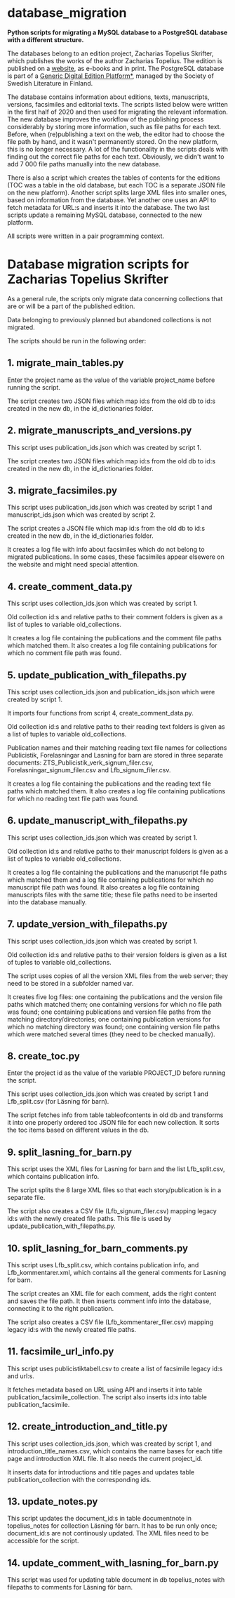 # database_migration
**Python scripts for migrating a MySQL database to a PostgreSQL database with a different structure.**

The databases belong to an edition project, Zacharias Topelius Skrifter, which publishes the works of the author Zacharias Topelius. The edition is published on a [website](http://topelius.sls.fi), as e-books and in print. The PostgreSQL database is part of a [Generic Digital Edition Platform*](https://github.com/slsfi/digital_edition_documentation/wiki), managed by the Society of Swedish Literature in Finland.

The database contains information about editions, texts, manuscripts, versions, facsimiles and editorial texts. The scripts listed below were written in the first half of 2020 and then used for migrating the relevant information. The new database improves the workflow of the publishing process considerably by storing more information, such as file paths for each text. Before, when (re)publishing a text on the web, the editor had to choose the file path by hand, and it wasn't permanently stored. On the new platform, this is no longer necessary. A lot of the functionality in the scripts deals with finding out the correct file paths for each text. Obviously, we didn't want to add 7 000 file paths manually into the new database.

There is also a script which creates the tables of contents for the editions (TOC was a table in the old database, but each TOC is a separate JSON file on the new platform). Another script splits large XML files into smaller ones, based on information from the database. Yet another one uses an API to fetch metadata for URL:s and inserts it into the database. The two last scripts update a remaining MySQL database, connected to the new platform.

All scripts were written in a pair programming context.

# Database migration scripts for Zacharias Topelius Skrifter

As a general rule, the scripts only migrate data concerning collections that are or will be a part of the published edition.

Data belonging to previously planned but abandoned collections is not migrated.

The scripts should be run in the following order: 

## 1. migrate_main_tables.py
Enter the project name as the value of the variable project_name before running the script.

The script creates two JSON files which map id:s from the old db to id:s created in the new db, in the id_dictionaries folder.

## 2. migrate_manuscripts_and_versions.py
This script uses publication_ids.json which was created by script 1.

The script creates two JSON files which map id:s from the old db to id:s created in the new db, in the id_dictionaries folder.

## 3. migrate_facsimiles.py
This script uses publication_ids.json which was created by script 1 and manuscript_ids.json which was created by script 2.

The script creates a JSON file which map id:s from the old db to id:s created in the new db, in the id_dictionaries folder.

It creates a log file with info about facsimiles which do not belong to migrated publications. In some cases, these facsimiles appear elsewere on the website and might need special attention.

## 4. create_comment_data.py
This script uses collection_ids.json which was created by script 1.

Old collection id:s and relative paths to their comment folders is given as a list of tuples to variable old_collections.

It creates a log file containing the publications and the comment file paths which matched them. It also creates a log file containing publications for which no comment file path was found.

## 5. update_publication_with_filepaths.py
This script uses collection_ids.json and publication_ids.json which were created by script 1.

It imports four functions from script 4, create_comment_data.py.

Old collection id:s and relative paths to their reading text folders is given as a list of tuples to variable old_collections.

Publication names and their matching reading text file names for collections Publicistik, Forelasningar and Lasning for barn are stored in three separate documents: ZTS_Publicistik_verk_signum_filer.csv, Forelasningar_signum_filer.csv and Lfb_signum_filer.csv.

It creates a log file containing the publications and the reading text file paths which matched them. It also creates a log file containing publications for which no reading text file path was found.

## 6. update_manuscript_with_filepaths.py
This script uses collection_ids.json which was created by script 1.

Old collection id:s and relative paths to their manuscript folders is given as a list of tuples to variable old_collections.

It creates a log file containing the publications and the manuscript file paths which matched them and a log file containing publications for which no manuscript file path was found. It also creates a log file containing manuscripts files with the same title; these file paths need to be inserted into the database manually.

## 7. update_version_with_filepaths.py
This script uses collection_ids.json which was created by script 1.

Old collection id:s and relative paths to their version folders is given as a list of tuples to variable old_collections.

The script uses copies of all the version XML files from the web server; they need to be stored in a subfolder named var.

It creates five log files: one containing the publications and the version file paths which matched them; one containing versions for which no file path was found; one containing publications and version file paths from the matching directory/directories; one containing publication versions for which no matching directory was found; one containing version file paths which were matched several times (they need to be checked manually).

## 8. create_toc.py
Enter the project id as the value of the variable PROJECT_ID before running the script.

This script uses collection_ids.json which was created by script 1 and Lfb_split.csv (for Läsning för barn).

The script fetches info from table tableofcontents in old db and transforms it into one properly ordered toc JSON file for each new collection. It sorts the toc items based on different values in the db.

## 9. split_lasning_for_barn.py
This script uses the XML files for Lasning for barn and the list Lfb_split.csv, which contains publication info.

The script splits the 8 large XML files so that each story/publication is in a separate file.

The script also creates a CSV file (Lfb_signum_filer.csv) mapping legacy id:s with the newly created file paths. This file is used by update_publication_with_filepaths.py.

## 10. split_lasning_for_barn_comments.py
This script uses Lfb_split.csv, which contains publication info, and Lfb_kommentarer.xml, which contains all the general comments for Lasning for barn.

The script creates an XML file for each comment, adds the right content and saves the file path. It then inserts comment info into the database, connecting it to the right publication.

The script also creates a CSV file (Lfb_kommentarer_filer.csv) mapping legacy id:s with the newly created file paths.

## 11. facsimile_url_info.py
This script uses publicistiktabell.csv to create a list of facsimile legacy id:s and url:s.

It fetches metadata based on URL using API and inserts it into table publication_facsimile_collection. The script also inserts id:s into table publication_facsimile.

## 12. create_introduction_and_title.py
This script uses collection_ids.json, which was created by script 1, and introduction_title_names.csv, which contains the name bases for each title page and introduction XML file. It also needs the current project_id.

It inserts data for introductions and title pages and updates table publication_collection with the corresponding ids.

## 13. update_notes.py
This script updates the document_id:s in table documentnote in topelius_notes for collection Läsning för barn. It has to be run only once; document_id:s are not continously updated. The XML files need to be accessible for the script.

## 14. update_comment_with_lasning_for_barn.py
This script was used for updating table document in db topelius_notes with filepaths to comments for Läsning för barn.
